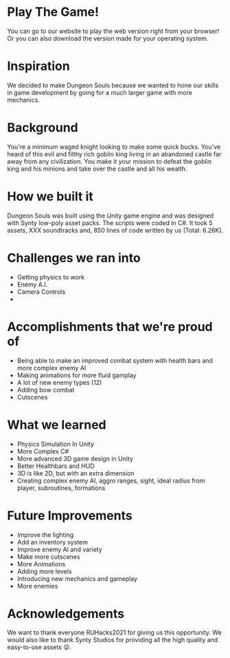 # Play The Game!
You can go to our website to play the web version right from your browser! Or you can also download the version made for your operating system.

# Inspiration
We decided to make Dungeon Souls because we wanted to hone our skills in game development by going for a much larger game with more mechanics.

# Background
You're a minimum waged knight looking to make some quick bucks. You've heard of this evil and filthy rich goblin king living in an abandoned castle far away from any civilization. You make it your mission to defeat the goblin king and his minions and take over the castle and all his wealth.

# How we built it
Dungeon Souls was built using the Unity game engine and was designed with Synty low-poly asset packs. The scripts were coded in C#. It took 5 assets, XXX soundtracks and, 850 lines of code written by us (Total: 6.26K).

# Challenges we ran into
* Getting physics to work
* Enemy A.I.
* Camera Controls
* 

# Accomplishments that we're proud of
* Being able to make an improved combat system with health bars and more complex enemy AI
* Making animations for more fluid gamplay
* A lot of new enemy types (12)
* Adding bow combat
* Cutscenes

# What we learned
* Physics Simulation In Unity
* More Complex C#
* More advanced 3D game design in Unity
* Better Healthbars and HUD
* 3D is like 2D, but with an extra dimension
* Creating complex enemy AI, aggro ranges, sight, ideal radius from player, subroutines, formations

# Future Improvements
* Improve the lighting
* Add an inventory system
* Improve enemy AI and variety
* Make more cutscenes
* More Animations
* Adding more levels
* Introducing new mechanics and gameplay
* More enemies

# Acknowledgements
We want to thank everyone RUHacks2021 for giving us this opportunity. We would also like to thank Synty Studios for providing all the high quality and easy-to-use assets 😜.
